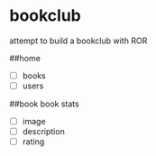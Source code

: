 # bookclub
attempt to build a bookclub with ROR

##home
- [ ] books
- [ ] users

##book
book stats
- [ ] image
- [ ] description
- [ ] rating
